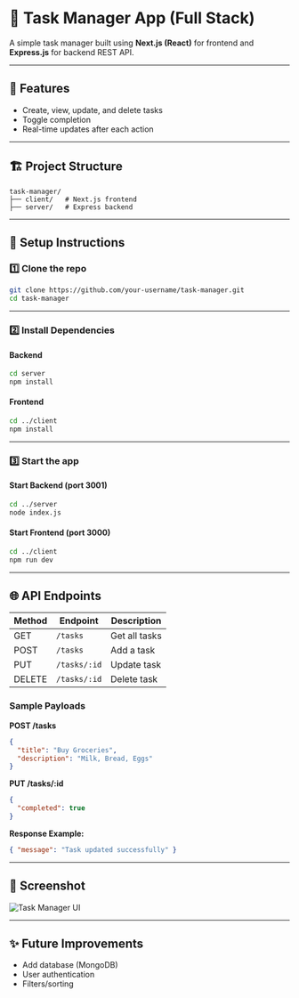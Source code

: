 
# 📝 Task Manager App (Full Stack)

A simple task manager built using **Next.js (React)** for frontend and **Express.js** for backend REST API.

---

## 🚀 Features
- Create, view, update, and delete tasks
- Toggle completion
- Real-time updates after each action

---

## 🏗️ Project Structure

```
task-manager/
├── client/   # Next.js frontend
├── server/   # Express backend
```

---

## 🔧 Setup Instructions

### 1️⃣ Clone the repo
```bash
git clone https://github.com/your-username/task-manager.git
cd task-manager
```

---

### 2️⃣ Install Dependencies

#### Backend
```bash
cd server
npm install
```

#### Frontend
```bash
cd ../client
npm install
```

---

### 3️⃣ Start the app

#### Start Backend (port 3001)
```bash
cd ../server
node index.js
```

#### Start Frontend (port 3000)
```bash
cd ../client
npm run dev
```

---

## 🌐 API Endpoints

| Method | Endpoint        | Description         |
|--------|------------------|---------------------|
| GET    | `/tasks`         | Get all tasks       |
| POST   | `/tasks`         | Add a task          |
| PUT    | `/tasks/:id`     | Update task         |
| DELETE | `/tasks/:id`     | Delete task         |

### Sample Payloads

**POST /tasks**
```json
{
  "title": "Buy Groceries",
  "description": "Milk, Bread, Eggs"
}
```

**PUT /tasks/:id**
```json
{
  "completed": true
}
```

**Response Example:**
```json
{ "message": "Task updated successfully" }
```

---

## 📸 Screenshot

![Task Manager UI](https://via.placeholder.com/600x300?text=Task+Manager+UI)

---

## ✨ Future Improvements
- Add database (MongoDB)
- User authentication
- Filters/sorting
